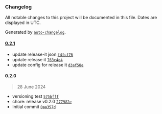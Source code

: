 ### Changelog

All notable changes to this project will be documented in this file. Dates are displayed in UTC.

Generated by [`auto-changelog`](https://github.com/CookPete/auto-changelog).

#### [0.2.1](https://github.com/sailendra-rumsan/versioning/compare/0.2.0...0.2.1)

- update release-it json [`f4fcf76`](https://github.com/sailendra-rumsan/versioning/commit/f4fcf7666a017d74c60b51b7921bb84174475967)
- update release it [`763c4e4`](https://github.com/sailendra-rumsan/versioning/commit/763c4e40760f34ee88f75c7a63d3ebb6cd835a21)
- update config for release it [`d3af58e`](https://github.com/sailendra-rumsan/versioning/commit/d3af58e825506441da2fb23969ab6e22e5f96d28)

#### 0.2.0

> 28 June 2024

- versioning test [`575bfff`](https://github.com/sailendra-rumsan/versioning/commit/575bfff0c7c2756b0170ead9782c1fa0e5e18383)
- chore: release v0.2.0 [`277982e`](https://github.com/sailendra-rumsan/versioning/commit/277982ebcc8f6a5a1fe51620661b3b3d188a82ba)
- Initial commit [`0aa357d`](https://github.com/sailendra-rumsan/versioning/commit/0aa357d553f7ff288724edfb4ffb3160ce071e10)
